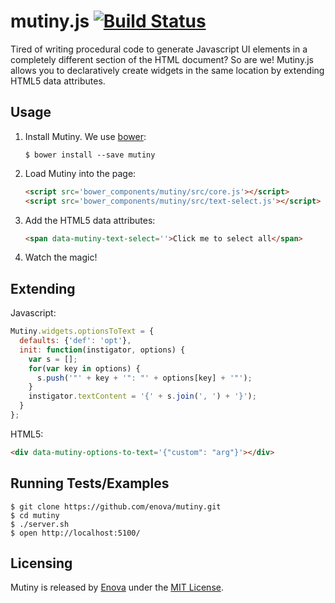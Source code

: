 mutiny.js [![Build Status](https://secure.travis-ci.org/enova/mutiny.png)](http://travis-ci.org/enova/mutiny)
=====
Tired of writing procedural code to generate Javascript UI elements in a
completely different section of the HTML document?  So are we!  Mutiny.js allows
you to declaratively create widgets in the same location by extending HTML5 data
attributes.

Usage
-----
1.  Install Mutiny. We use [bower](http://bower.io/):

    ```console
    $ bower install --save mutiny
    ```

2.  Load Mutiny into the page:

    ```html
    <script src='bower_components/mutiny/src/core.js'></script>
    <script src='bower_components/mutiny/src/text-select.js'></script>
    ```

3.  Add the HTML5 data attributes:

    ```html
    <span data-mutiny-text-select=''>Click me to select all</span>
    ```

4. Watch the magic!

Extending
-----
Javascript:

```javascript
Mutiny.widgets.optionsToText = {
  defaults: {'def': 'opt'},
  init: function(instigator, options) {
    var s = [];
    for(var key in options) {
      s.push('"' + key + '": "' + options[key] + '"');
    }
    instigator.textContent = '{' + s.join(', ') + '}');
  }
};
```

HTML5:

```html
<div data-mutiny-options-to-text='{"custom": "arg"}'></div>
```

Running Tests/Examples
-----
```console
$ git clone https://github.com/enova/mutiny.git
$ cd mutiny
$ ./server.sh
$ open http://localhost:5100/
```

Licensing
-----
Mutiny is released by [Enova](http://www.enova.com) under the
[MIT License](https://github.com/enova/mutiny/blob/master/LICENSE).
